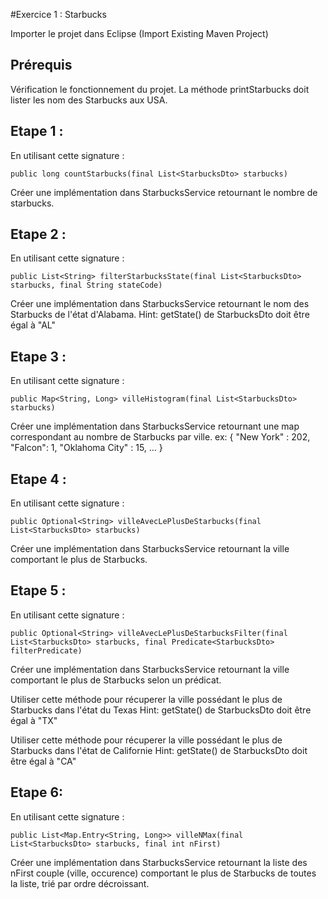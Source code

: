 #Exercice 1 : Starbucks 

Importer le projet dans Eclipse (Import Existing Maven Project)

## Prérequis 
Vérification le fonctionnement du projet. La méthode printStarbucks doit lister les nom des Starbucks aux USA. 

## Etape 1 : 

En utilisant cette signature :
```
public long countStarbucks(final List<StarbucksDto> starbucks)
```

Créer une implémentation dans StarbucksService retournant le nombre de starbucks.

## Etape 2 :
En utilisant cette signature :
```
public List<String> filterStarbucksState(final List<StarbucksDto> starbucks, final String stateCode)
```

Créer une implémentation dans StarbucksService retournant le nom des Starbucks de l'état d'Alabama.
Hint: getState() de StarbucksDto doit être égal à "AL"


## Etape 3 : 
En utilisant cette signature :
```
public Map<String, Long> villeHistogram(final List<StarbucksDto> starbucks)
```

Créer une implémentation dans StarbucksService retournant une map correspondant au nombre de Starbucks par ville.
ex: 
{
  "New York" : 202,
  "Falcon": 1,
  "Oklahoma City" : 15,
  ...
}

## Etape 4 :
En utilisant cette signature :
```
public Optional<String> villeAvecLePlusDeStarbucks(final List<StarbucksDto> starbucks)
```
Créer une implémentation dans StarbucksService retournant la ville comportant le plus de Starbucks.

## Etape 5 :
En utilisant cette signature :
```
public Optional<String> villeAvecLePlusDeStarbucksFilter(final List<StarbucksDto> starbucks, final Predicate<StarbucksDto> filterPredicate)
```
Créer une implémentation dans StarbucksService retournant la ville comportant le plus de Starbucks selon un prédicat.

Utiliser cette méthode pour récuperer la ville possédant le plus de Starbucks dans l'état du Texas
Hint: getState() de StarbucksDto doit être égal à "TX"

Utiliser cette méthode pour récuperer la ville possédant le plus de Starbucks dans l'état de Californie
Hint: getState() de StarbucksDto doit être égal à "CA"


## Etape 6:
En utilisant cette signature :
```
public List<Map.Entry<String, Long>> villeNMax(final List<StarbucksDto> starbucks, final int nFirst)
```

Créer une implémentation dans StarbucksService retournant la liste des nFirst couple (ville, occurence) comportant le plus de Starbucks de toutes la liste, trié par ordre décroissant.
